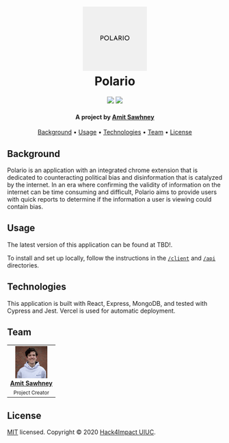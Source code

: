 <h1 align="center">
  <a href="https://uiuc.hack4impact.org"><img src="./images/polario.png" alt="polario logo" width="150"></a>
  <br/>
  Polario
  </br>
</h1>

<p align="center">
    <img src="https://img.shields.io/github/checks-status/hack4impact-uiuc/south-side-weekly/main?style=flat-square">
    <img src="https://img.shields.io/badge/license-MIT-blue?style=flat-square">
</p>

<h4 align="center">A project by <a href="https://linkedin.com/in/amit-m-sawhney" target="_blank">Amit Sawhney</a></h4>

<p align="center">
  <a href="#background">Background</a> •
  <a href="#usage">Usage</a> •
  <a href="#technologies">Technologies</a> •
  <a href="#team">Team</a> •
  <a href="#license">License</a>
</p>

## Background

Polario is an application with an integrated chrome extension that is dedicated to counteracting political bias and disinformation that is catalyzed by the internet. In an era where confirming the validity of information on the internet can be time consuming and difficult, Polario aims to provide users with quick reports to determine if the information a user is viewing could contain bias. 

## Usage

The latest version of this application can be found at TBD!.

To install and set up locally, follow the instructions in the [`/client`](https://github.com/hack4impact-uiuc/mern_template/tree/main/client) and [`/api`](https://github.com/hack4impact-uiuc/mern_template/tree/main/api) directories.

## Technologies

This application is built with React, Express, MongoDB, and tested with Cypress and Jest. Vercel is used for automatic deployment.

## Team

<table align="center">
  <tr>
    <td align="center"><a href="https://www.linkedin.com/in/amit-m-sawhney/"><img src="./images/amit-sawhney.jpg" width="75px;" alt="Amit Sawhney"/><br /><b>Amit Sawhney</b></a><br /><sub>Project Creator</sub></td>
    </tr>
</table>

## License

[MIT](https://github.com/hack4impact-uiuc/ymca/blob/master/LICENSE) licensed. Copyright © 2020 [Hack4Impact UIUC](https://github.com/hack4impact-uiuc).
